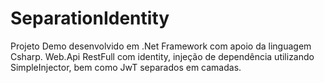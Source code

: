 # SeparationIdentity
Projeto Demo desenvolvido em .Net Framework com apoio da linguagem Csharp. Web.Api RestFull com identity, injeção de dependência utilizando SimpleInjector, bem como JwT separados em camadas.
